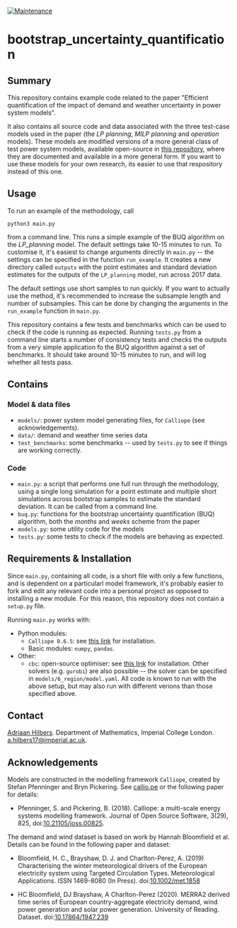 [![Maintenance](https://img.shields.io/badge/Maintained%3F-yes-green.svg)](https://GitHub.com/Naereen/StrapDown.js/graphs/commit-activity)

# bootstrap_uncertainty_quantification

## Summary

This repository contains example code related to the paper "Efficient quantification of the impact of demand and weather uncertainty in power system models".

It also contains all source code and data associated with the three test-case models used in the paper (the *LP planning*, *MILP planning* and *operation* models). These models are modified versions of a more general class of test power system models, available open-source in [this repository](https://github.com/ahilbers/renewable_test_PSMs), where they are documented and available in a more general form. If you want to use these models for your own research, its easier to use that respository instead of this one.





## Usage

To run an example of the methodology, call

```
python3 main.py
```

from a command line. This runs a simple example of the BUQ algorithm on the *LP_planning* model. The default settings take 10-15 minutes to run. To customise it, it's easiest to change arguments directly in `main.py` -- the settings can be specified in the function `run_example`. It creates a new directory called `outputs` with the point estimates and standard deviation estimates for the outputs of the `LP_planning` model, run across 2017 data.

The default settings use short samples to run quickly. If you want to actually use the method, it's recommended to increase the subsample length and number of subsamples. This can be done by changing the arguments in the `run_example` function in `main.py`.

This repository contains a few tests and benchmarks which can be used to check if the code is running as expected. Running `tests.py` from a command line starts a number of consistency tests and checks the outputs from a very simple application fo the BUQ algorithm against a set of benchmarks. It should take around 10-15 minutes to run, and will log whether all tests pass.





## Contains

### Model & data files

- `models/`: power system model generating files, for `Calliope` (see acknowledgements).
- `data/`: demand and weather time series data
- `test_benchmarks`: some benchmarks -- used by `tests.py` to see if things are working correctly.


### Code

- `main.py`: a script that performs one full run through the methodology, using a single long simulation for a point estimate and multiple short simulations across bootstrap samples to estimate the standard deviation. It can be called from a command line.
- `buq.py`: functions for the bootstrap uncertainty quantification (BUQ) algorithm, both the *months* and *weeks* scheme from the paper
- `models.py`: some utility code for the models
- `tests.py`: some tests to check if the models are behaving as expected.




## Requirements & Installation

Since `main.py`, containing all code, is a short file with only a few functions, and is dependent on a particularl model framework, it's probably easier to fork and edit any relevant code into a personal project as opposed to installing a new module. For this reason, this repository does not contain a `setup.py` file.

Running `main.py` works with:
- Python modules:
  - `Calliope 0.6.5`:  see [this link](https://calliope.readthedocs.io/en/stable/user/installation.html) for installation.
  - Basic modules: `numpy`, `pandas`.
- Other:
  - `cbc`: open-source optimiser: see [this link](https://projects.coin-or.org/Cbc) for installation. Other solvers (e.g. `gurobi`) are also possible -- the solver can be specified in `models/6_region/model.yaml`.
All code is known to run with the above setup, but may also run with different verions than those specified above.





## Contact

[Adriaan Hilbers](https://ahilbers.github.io). Department of Mathematics, Imperial College London. [a.hilbers17@imperial.ac.uk](mailto:a.hilbers17@imperial.ac.uk).




## Acknowledgements

Models are constructed in the modelling framework `Calliope`, created by Stefan Pfenninger and Bryn Pickering. See [callio.pe](https://callio.pe) or the following paper for details:

- Pfenninger, S. and Pickering, B. (2018). Calliope: a multi-scale energy systems modelling framework. Journal of Open Source Software, 3(29), 825, doi:[10.21105/joss.00825](https://doi.org/10.21105/joss.00825).

The demand and wind dataset is based on work by Hannah Bloomfield et al. Details can be found in the following paper and dataset:

- Bloomfield, H. C., Brayshaw, D. J. and Charlton-Perez, A. (2019) Characterising the winter meteorological drivers of the European electricity system using Targeted Circulation Types. Meteorological Applications. ISSN 1469-8080 (In Press). doi:[10.1002/met.1858](https://doi.org/10.1002/met.1858)

- HC Bloomfield, DJ Brayshaw, A Charlton-Perez (2020). MERRA2 derived time series of European country-aggregate electricity demand, wind power generation and solar power generation. University of Reading. Dataset. doi:[10.17864/1947.239](https://doi.org/10.17864/1947.239)
